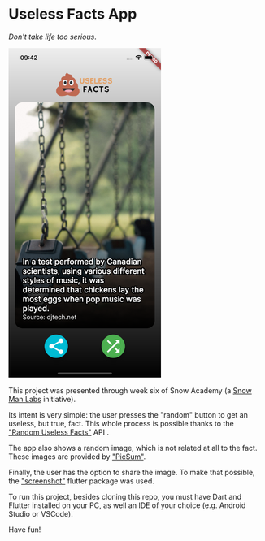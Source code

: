 # Useless Facts App
*Don't take life too serious*.

<img src="./screenshots/screenshot.png" width="300" class="center">

This project was presented through week six of Snow Academy (a [Snow Man Labs](https://www.snowmanlabs.com.br/) initiative).

Its intent is very simple: the user presses the "random" button to get an useless, but true, fact. This whole process is possible thanks to the ["Random Useless Facts"](https://uselessfacts.jsph.pl/) API .

The app also shows a random image, which is not related at all to the fact. These images are provided by ["PicSum"](https://picsum.photos/).

Finally, the user has the option to share the image. To make that possible, the ["screenshot"](https://pub.dev/packages/screenshot) flutter package was used.

To run this project, besides cloning this repo, you must have Dart and Flutter installed on your PC, as well an IDE of your choice (e.g. Android Studio or VSCode).

Have fun!

